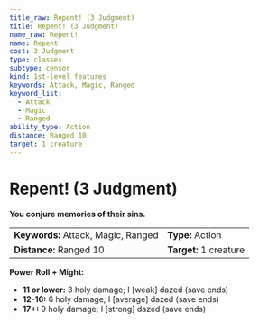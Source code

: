 ```yaml
---
title_raw: Repent! (3 Judgment)
title: Repent! (3 Judgment)
name_raw: Repent!
name: Repent!
cost: 3 Judgment
type: classes
subtype: censor
kind: 1st-level features
keywords: Attack, Magic, Ranged
keyword_list:
  - Attack
  - Magic
  - Ranged
ability_type: Action
distance: Ranged 10
target: 1 creature
---
```


# Repent! (3 Judgment)

**You conjure memories of their sins.**

|                                     |                        |
| :---------------------------------- | :--------------------- |
| **Keywords:** Attack, Magic, Ranged | **Type:** Action       |
| **Distance:** Ranged 10             | **Target:** 1 creature |

**Power Roll + Might:**

- **11 or lower:** 3 holy damage; I \[weak\] dazed (save ends)
- **12-16:** 6 holy damage; I \[average\] dazed (save ends)
- **17+:** 9 holy damage; I \[strong\] dazed (save ends)
